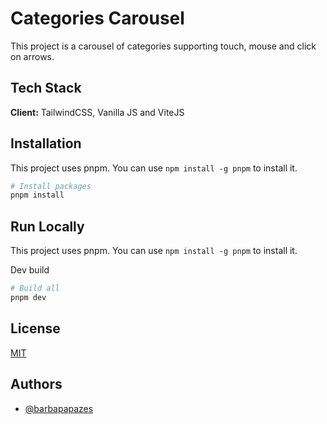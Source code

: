 # Categories Carousel

This project is a carousel of categories supporting touch, mouse and click on arrows.

## Tech Stack

**Client:** TailwindCSS, Vanilla JS and ViteJS

## Installation

This project uses pnpm. You can use `npm install -g pnpm` to install it.

```bash
# Install packages
pnpm install
```

## Run Locally

This project uses pnpm. You can use `npm install -g pnpm` to install it.

Dev build

```bash
# Build all
pnpm dev
```

## License

[MIT](https://choosealicense.com/licenses/mit/)

## Authors

- [@barbapapazes](https://www.github.com/barbapapazes)
